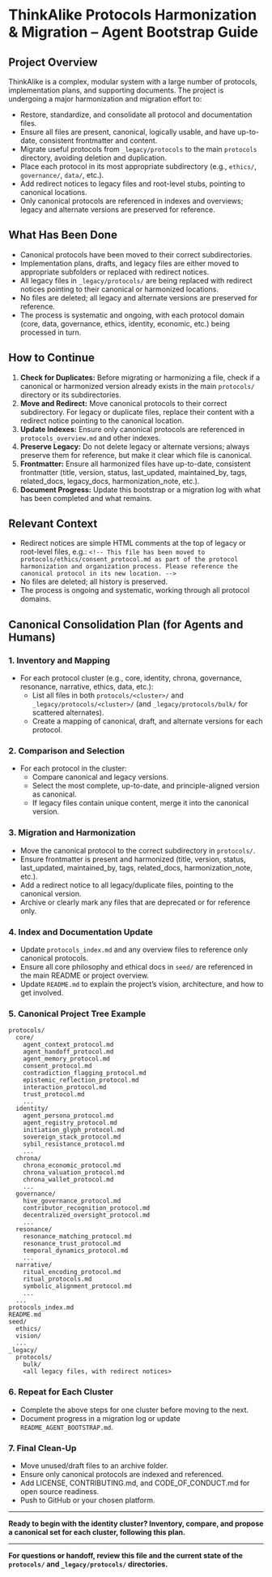 # ThinkAlike Protocols Harmonization & Migration – Agent Bootstrap Guide

## Project Overview
ThinkAlike is a complex, modular system with a large number of protocols, implementation plans, and supporting documents. The project is undergoing a major harmonization and migration effort to:
- Restore, standardize, and consolidate all protocol and documentation files.
- Ensure all files are present, canonical, logically usable, and have up-to-date, consistent frontmatter and content.
- Migrate useful protocols from `_legacy/protocols` to the main `protocols` directory, avoiding deletion and duplication.
- Place each protocol in its most appropriate subdirectory (e.g., `ethics/`, `governance/`, `data/`, etc.).
- Add redirect notices to legacy files and root-level stubs, pointing to canonical locations.
- Only canonical protocols are referenced in indexes and overviews; legacy and alternate versions are preserved for reference.

## What Has Been Done
- Canonical protocols have been moved to their correct subdirectories.
- Implementation plans, drafts, and legacy files are either moved to appropriate subfolders or replaced with redirect notices.
- All legacy files in `_legacy/protocols/` are being replaced with redirect notices pointing to their canonical or harmonized locations.
- No files are deleted; all legacy and alternate versions are preserved for reference.
- The process is systematic and ongoing, with each protocol domain (core, data, governance, ethics, identity, economic, etc.) being processed in turn.

## How to Continue
1. **Check for Duplicates:** Before migrating or harmonizing a file, check if a canonical or harmonized version already exists in the main `protocols/` directory or its subdirectories.
2. **Move and Redirect:** Move canonical protocols to their correct subdirectory. For legacy or duplicate files, replace their content with a redirect notice pointing to the canonical location.
3. **Update Indexes:** Ensure only canonical protocols are referenced in `protocols_overview.md` and other indexes.
4. **Preserve Legacy:** Do not delete legacy or alternate versions; always preserve them for reference, but make it clear which file is canonical.
5. **Frontmatter:** Ensure all harmonized files have up-to-date, consistent frontmatter (title, version, status, last_updated, maintained_by, tags, related_docs, legacy_docs, harmonization_note, etc.).
6. **Document Progress:** Update this bootstrap or a migration log with what has been completed and what remains.

## Relevant Context
- Redirect notices are simple HTML comments at the top of legacy or root-level files, e.g.:
  `<!-- This file has been moved to protocols/ethics/consent_protocol.md as part of the protocol harmonization and organization process. Please reference the canonical protocol in its new location. -->`
- No files are deleted; all history is preserved.
- The process is ongoing and systematic, working through all protocol domains.


## Canonical Consolidation Plan (for Agents and Humans)

### 1. Inventory and Mapping
- For each protocol cluster (e.g., core, identity, chrona, governance, resonance, narrative, ethics, data, etc.):
  - List all files in both `protocols/<cluster>/` and `_legacy/protocols/<cluster>/` (and `_legacy/protocols/bulk/` for scattered alternates).
  - Create a mapping of canonical, draft, and alternate versions for each protocol.

### 2. Comparison and Selection
- For each protocol in the cluster:
  - Compare canonical and legacy versions.
  - Select the most complete, up-to-date, and principle-aligned version as canonical.
  - If legacy files contain unique content, merge it into the canonical version.

### 3. Migration and Harmonization
- Move the canonical protocol to the correct subdirectory in `protocols/`.
- Ensure frontmatter is present and harmonized (title, version, status, last_updated, maintained_by, tags, related_docs, harmonization_note, etc.).
- Add a redirect notice to all legacy/duplicate files, pointing to the canonical version.
- Archive or clearly mark any files that are deprecated or for reference only.

### 4. Index and Documentation Update
- Update `protocols_index.md` and any overview files to reference only canonical protocols.
- Ensure all core philosophy and ethical docs in `seed/` are referenced in the main README or project overview.
- Update `README.md` to explain the project’s vision, architecture, and how to get involved.

### 5. Canonical Project Tree Example
```
protocols/
  core/
    agent_context_protocol.md
    agent_handoff_protocol.md
    agent_memory_protocol.md
    consent_protocol.md
    contradiction_flagging_protocol.md
    epistemic_reflection_protocol.md
    interaction_protocol.md
    trust_protocol.md
    ...
  identity/
    agent_persona_protocol.md
    agent_registry_protocol.md
    initiation_glyph_protocol.md
    sovereign_stack_protocol.md
    sybil_resistance_protocol.md
    ...
  chrona/
    chrona_economic_protocol.md
    chrona_valuation_protocol.md
    chrona_wallet_protocol.md
    ...
  governance/
    hive_governance_protocol.md
    contributor_recognition_protocol.md
    decentralized_oversight_protocol.md
    ...
  resonance/
    resonance_matching_protocol.md
    resonance_trust_protocol.md
    temporal_dynamics_protocol.md
    ...
  narrative/
    ritual_encoding_protocol.md
    ritual_protocols.md
    symbolic_alignment_protocol.md
    ...
  ...
protocols_index.md
README.md
seed/
  ethics/
  vision/
  ...
_legacy/
  protocols/
    bulk/
    <all legacy files, with redirect notices>
```

### 6. Repeat for Each Cluster
- Complete the above steps for one cluster before moving to the next.
- Document progress in a migration log or update `README_AGENT_BOOTSTRAP.md`.

### 7. Final Clean-Up
- Move unused/draft files to an archive folder.
- Ensure only canonical protocols are indexed and referenced.
- Add LICENSE, CONTRIBUTING.md, and CODE_OF_CONDUCT.md for open source readiness.
- Push to GitHub or your chosen platform.

---

**Ready to begin with the identity cluster? Inventory, compare, and propose a canonical set for each cluster, following this plan.**

---

**For questions or handoff, review this file and the current state of the `protocols/` and `_legacy/protocols/` directories.**
